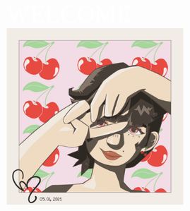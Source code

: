 <span style="color:#fff; font-family: 'Bebas Neue'; font-size: 4em;">WELCOME</span>
<img src="https://github.com/YasminAwad/YasminAwad/blob/main/imgs/flyday.PNG" width="400" height="400" />

<!--
**YasminAwad/YasminAwad** is a ✨ _special_ ✨ repository because its `README.md` (this file) appears on your GitHub profile.

Here are some ideas to get you started:

- 🔭 I’m currently working on ...
- 🌱 I’m currently learning: 3D Graphics ...
- 👯 I’m looking to collaborate on ...
- 🤔 I’m looking for help with ...
- 💬 Ask me about ...
- 📫 How to reach me: ...
- 😄 Pronouns: ...
- ⚡ Fun fact: ...
-->
